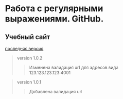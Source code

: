 # Работа с регулярными выражениями. GitHub.
## Учебный сайт
[последняя версия](https://snowsergo.github.io "нажми на ссылку")

> version 1.0.2 
>>  Изменена валидация url для адресов вида 123.123.123.123:4001

> version 1.0.1 
>>  Добавлена валидация url


